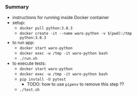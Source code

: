 
### Summary

* instructions for running inside Docker container
* setup:
    - `docker pull python:3.8.3`
    - `docker create -it --name waro-python -v $(pwd):/tmp python:3.8.3`
* to run app:
    - `docker start waro-python`
    - `docker exec -w /tmp -it waro-python bash`
    - `./run.sh`
* to execute tests:
    - `docker start waro-python`
    - `docker exec -w /tmp -it waro-python bash`
    - `pip install -U pytest`
        - TODO: how to use `pipenv` to remove this step ??
    - `./test.sh`
